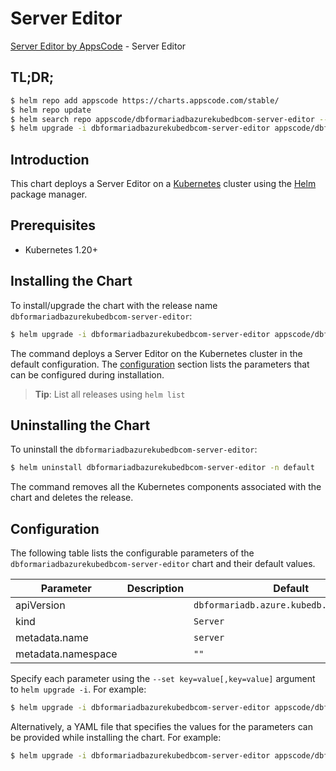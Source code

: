 # Server Editor

[Server Editor by AppsCode](https://appscode.com) - Server Editor

## TL;DR;

```bash
$ helm repo add appscode https://charts.appscode.com/stable/
$ helm repo update
$ helm search repo appscode/dbformariadbazurekubedbcom-server-editor --version=v0.24.0
$ helm upgrade -i dbformariadbazurekubedbcom-server-editor appscode/dbformariadbazurekubedbcom-server-editor -n default --create-namespace --version=v0.24.0
```

## Introduction

This chart deploys a Server Editor on a [Kubernetes](http://kubernetes.io) cluster using the [Helm](https://helm.sh) package manager.

## Prerequisites

- Kubernetes 1.20+

## Installing the Chart

To install/upgrade the chart with the release name `dbformariadbazurekubedbcom-server-editor`:

```bash
$ helm upgrade -i dbformariadbazurekubedbcom-server-editor appscode/dbformariadbazurekubedbcom-server-editor -n default --create-namespace --version=v0.24.0
```

The command deploys a Server Editor on the Kubernetes cluster in the default configuration. The [configuration](#configuration) section lists the parameters that can be configured during installation.

> **Tip**: List all releases using `helm list`

## Uninstalling the Chart

To uninstall the `dbformariadbazurekubedbcom-server-editor`:

```bash
$ helm uninstall dbformariadbazurekubedbcom-server-editor -n default
```

The command removes all the Kubernetes components associated with the chart and deletes the release.

## Configuration

The following table lists the configurable parameters of the `dbformariadbazurekubedbcom-server-editor` chart and their default values.

|     Parameter      | Description |                       Default                       |
|--------------------|-------------|-----------------------------------------------------|
| apiVersion         |             | <code>dbformariadb.azure.kubedb.com/v1alpha1</code> |
| kind               |             | <code>Server</code>                                 |
| metadata.name      |             | <code>server</code>                                 |
| metadata.namespace |             | <code>""</code>                                     |


Specify each parameter using the `--set key=value[,key=value]` argument to `helm upgrade -i`. For example:

```bash
$ helm upgrade -i dbformariadbazurekubedbcom-server-editor appscode/dbformariadbazurekubedbcom-server-editor -n default --create-namespace --version=v0.24.0 --set apiVersion=dbformariadb.azure.kubedb.com/v1alpha1
```

Alternatively, a YAML file that specifies the values for the parameters can be provided while
installing the chart. For example:

```bash
$ helm upgrade -i dbformariadbazurekubedbcom-server-editor appscode/dbformariadbazurekubedbcom-server-editor -n default --create-namespace --version=v0.24.0 --values values.yaml
```
